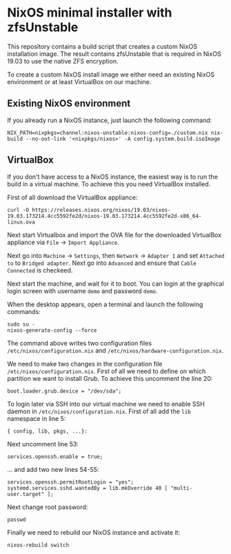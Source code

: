 # NixOS minimal installer with zfsUnstable

This repository contains a build script that creates a custom NixOS installation image. The result contains zfsUnstable that is required in NixOS 19.03 to use the native ZFS encryption.

To create a custom NixOS install image we either need an existing NixOS environment or at least VirtualBox on our machine.

## Existing NixOS environment

If you already run a NixOS instance, just launch the following command:

```
NIX_PATH=nixpkgs=channel:nixos-unstable:nixos-config=./custom.nix nix-build --no-out-link '<nixpkgs/nixos>' -A config.system.build.isoImage
```

## VirtualBox

If you don't have access to a NixOS instance, the easiest way is to run the build in a virtual machine. To achieve this you need VirtualBox installed.

First of all download the VirtualBox appliance:

```
curl -O https://releases.nixos.org/nixos/19.03/nixos-19.03.173214.4cc5592fe2d/nixos-19.03.173214.4cc5592fe2d-x86_64-linux.ova
```

Next start Virtualbox and import the OVA file for the downloaded VirtualBox appliance via `File` -> `Import Appliance`.

Next go into `Machine` -> `Settings`, then `Network` -> `Adapter 1`  and set `Attached to` to `Bridged adapter`. Next go into `Advanced` and ensure that `Cable Connected` is checkeed.

Next start the machine, and wait for it to boot. You can login at the graphical login screen with username `demo` and password `demo`.

When the desktop appears, open a terminal and launch the following commands:
 
```
sudo su -
nixos-generate-config --force
```

The command above writes two configuration files `/etc/nixos/configuration.nix` and `/etc/nixos/hardware-configuration.nix`.
 
We need to make two changes in the configuration file `/etc/nixos/configuration.nix`. First of all we need to define on which partition we want to install Grub. To achieve this uncomment the line 20:

```
boot.loader.grub.device = "/dev/sda";
``` 
 
To login later via SSH into our virtual machine we need to enable SSH daemon in `/etc/nixos/configuration.nix`. First of all add the `lib` namespace in line 5:
 
```
{ config, lib, pkgs, ...}:
``` 
Next uncomment line 53:

```
services.openssh.enable = true;
```

... and add two new lines 54-55:

```
services.openssh.permitRootLogin = "yes";
systemd.services.sshd.wantedBy = lib.mkOverride 40 [ "multi-user.target" ];
```

Next change root password:

```
passwd
```

Finally we need to rebuild our NixOS instance and activate it:

```
nixos-rebuild switch
```
